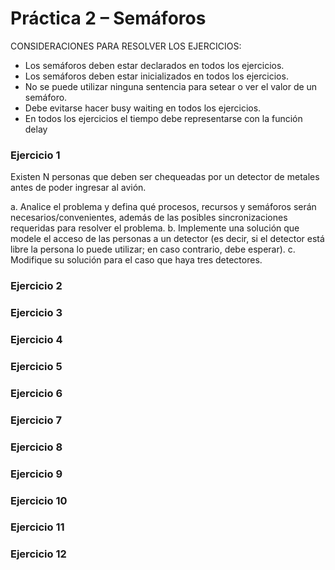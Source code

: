 # Práctica 2 – Semáforos

CONSIDERACIONES PARA RESOLVER LOS EJERCICIOS:
- Los semáforos deben estar declarados en todos los ejercicios.
- Los semáforos deben estar inicializados en todos los ejercicios.
- No se puede utilizar ninguna sentencia para setear o ver el valor de un semáforo.
- Debe evitarse hacer busy waiting en todos los ejercicios.
- En todos los ejercicios el tiempo debe representarse con la función delay

### Ejercicio 1

Existen N personas que deben ser chequeadas por un detector de metales antes de poder ingresar al avión.

a. Analice el problema y defina qué procesos, recursos y semáforos serán necesarios/convenientes, además de las posibles sincronizaciones requeridas para resolver el problema.
b. Implemente una solución que modele el acceso de las personas a un detector (es decir, si el detector está libre la persona lo puede utilizar; en caso contrario, debe esperar).
c. Modifique su solución para el caso que haya tres detectores. 

### Ejercicio 2

### Ejercicio 3

### Ejercicio 4

### Ejercicio 5

### Ejercicio 6

### Ejercicio 7

### Ejercicio 8

### Ejercicio 9

### Ejercicio 10

### Ejercicio 11

### Ejercicio 12
